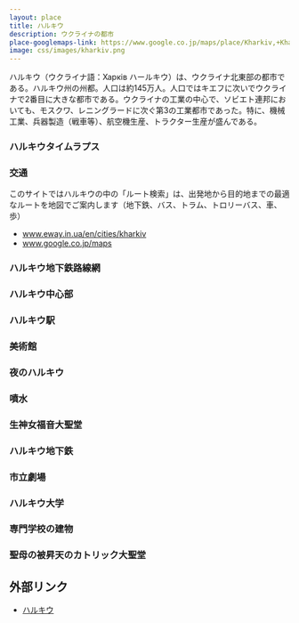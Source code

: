 ```yaml
---
layout: place
title: ハルキウ
description: ウクライナの都市
place-googlemaps-link: https://www.google.co.jp/maps/place/Kharkiv,+Kharkiv+Oblast,+Ukraine/
image: css/images/kharkiv.png
---
```

ハルキウ（ウクライナ語：Харків ハールキウ）は、ウクライナ北東部の都市である。ハルキウ州の州都。人口は約145万人。人口ではキエフに次いでウクライナで2番目に大きな都市である。ウクライナの工業の中心で、ソビエト連邦においても、モスクワ、レニングラードに次ぐ第3の工業都市であった。特に、機械工業、兵器製造（戦車等）、航空機生産、トラクター生産が盛んである。

### ハルキウタイムラプス
<div class="lazyload">
<!--
<div class="video-container"><iframe src="http://www.youtube.com/embed/2YCVdB-jFQE?html5=1" frameborder="0"></iframe></div>
-->
</div>

### 交通

このサイトではハルキウの中の「ルート検索」は、出発地から目的地までの最適なルートを地図でご案内します（地下鉄、バス、トラム、トロリーバス、車、歩）

* <a href="http://www.eway.in.ua/en/cities/kharkiv">www.eway.in.ua/en/cities/kharkiv</a>
* <a href="https://www.google.co.jp/maps/place/Kharkiv,+Kharkiv+Oblast,+Ukraine/">www.google.co.jp/maps</a>

### ハルキウ地下鉄路線網
<div class="lazyload">
<!--
<p><a href="https://commons.wikimedia.org/wiki/File:Metro_Kharkov_Map_Russian_Ukrainian.PNG#/media/File:Metro_Kharkov_Map_Russian_Ukrainian.PNG"><img src="https://upload.wikimedia.org/wikipedia/commons/0/0e/Metro_Kharkov_Map_Russian_Ukrainian.PNG" alt="Metro Kharkov Map Russian Ukrainian.PNG"></a><br>"<a href="https://commons.wikimedia.org/wiki/File:Metro_Kharkov_Map_Russian_Ukrainian.PNG#/media/File:Metro_Kharkov_Map_Russian_Ukrainian.PNG">Metro Kharkov Map Russian Ukrainian</a>". Licensed under Public Domain via <a href="//commons.wikimedia.org/wiki/">Wikimedia Commons</a>.</p>
-->
</div>

### ハルキウ中心部
<div class="lazyload">
<!--
<a title="By Dmitry Sleduk / Дм. Следюк, согласно permissions. (Own work) [CC BY-SA 3.0 (http://creativecommons.org/licenses/by-sa/3.0)], via Wikimedia Commons" href="https://commons.wikimedia.org/wiki/File%3ALopanStrelkaKharkov.jpg"><img width="4096" alt="LopanStrelkaKharkov" src="https://upload.wikimedia.org/wikipedia/commons/thumb/1/1a/LopanStrelkaKharkov.jpg/4096px-LopanStrelkaKharkov.jpg"/></a>
-->
</div>

### ハルキウ駅
<div class="lazyload">
<!--
<a title="By Infosektor (Own work) [CC BY-SA 3.0 (http://creativecommons.org/licenses/by-sa/3.0)], via Wikimedia Commons" href="https://commons.wikimedia.org/wiki/File%3A%D0%9F%D1%80%D0%B8%D0%B2%D0%BE%D0%BA%D0%B7%D0%B0%D0%BB%D1%8C%D0%BD%D0%B0%D1%8F_%D0%BF%D0%BB%D0%BE%D1%89%D0%B0%D0%B4%D1%8C.jpg"><img width="4096" alt="Привокзальная площадь" src="https://upload.wikimedia.org/wikipedia/commons/thumb/3/30/%D0%9F%D1%80%D0%B8%D0%B2%D0%BE%D0%BA%D0%B7%D0%B0%D0%BB%D1%8C%D0%BD%D0%B0%D1%8F_%D0%BF%D0%BB%D0%BE%D1%89%D0%B0%D0%B4%D1%8C.jpg/4096px-%D0%9F%D1%80%D0%B8%D0%B2%D0%BE%D0%BA%D0%B7%D0%B0%D0%BB%D1%8C%D0%BD%D0%B0%D1%8F_%D0%BF%D0%BB%D0%BE%D1%89%D0%B0%D0%B4%D1%8C.jpg"/></a>
-->
</div>

### 美術館
<div class="lazyload">
<!--
<a title="By Ace^eVg (Own work) [CC BY-SA 3.0 (http://creativecommons.org/licenses/by-sa/3.0)], via Wikimedia Commons" href="https://commons.wikimedia.org/wiki/File%3AKharkov_art_museum.jpg"><img width="2048" alt="Kharkov art museum" src="https://upload.wikimedia.org/wikipedia/commons/thumb/3/3c/Kharkov_art_museum.jpg/2048px-Kharkov_art_museum.jpg"/></a>
-->
</div>

### 夜のハルキウ
<div class="lazyload">
<!--
<a title="By Борис Мавлютов (Own work) [CC BY-SA 3.0 (http://creativecommons.org/licenses/by-sa/3.0)], via Wikimedia Commons" href="https://commons.wikimedia.org/wiki/File%3A%D0%92%D0%B5%D1%87%D0%B5%D1%80%D0%BD%D1%8F%D1%8F_%D0%BF%D0%BB._%D0%9A%D0%BE%D0%BD%D1%81%D1%82%D0%B8%D1%82%D1%83%D1%86%D0%B8%D0%B8.JPG"><img width="2048" alt="Вечерняя пл. Конституции" src="https://upload.wikimedia.org/wikipedia/commons/thumb/1/1e/%D0%92%D0%B5%D1%87%D0%B5%D1%80%D0%BD%D1%8F%D1%8F_%D0%BF%D0%BB._%D0%9A%D0%BE%D0%BD%D1%81%D1%82%D0%B8%D1%82%D1%83%D1%86%D0%B8%D0%B8.JPG/2048px-%D0%92%D0%B5%D1%87%D0%B5%D1%80%D0%BD%D1%8F%D1%8F_%D0%BF%D0%BB._%D0%9A%D0%BE%D0%BD%D1%81%D1%82%D0%B8%D1%82%D1%83%D1%86%D0%B8%D0%B8.JPG"/></a>
-->
</div>

### 噴水
<div class="lazyload">
<!--
<a title="By Da belkin (Own work) [CC BY-SA 3.0 (http://creativecommons.org/licenses/by-sa/3.0) or GFDL (http://www.gnu.org/copyleft/fdl.html)], via Wikimedia Commons" href="https://commons.wikimedia.org/wiki/File%3AIMG_2428_zerk.jpg"><img width="512" alt="IMG 2428 zerk" src="https://upload.wikimedia.org/wikipedia/commons/thumb/1/1b/IMG_2428_zerk.jpg/512px-IMG_2428_zerk.jpg"/></a>
-->
</div>

### 生神女福音大聖堂
<div class="lazyload">
<!--
<a title="By Ian Grove-Stephensen (Blagoveschensky Cathedral, Kharkov, Ukraine) [CC BY 2.0 (http://creativecommons.org/licenses/by/2.0)], via Wikimedia Commons" href="https://commons.wikimedia.org/wiki/File%3AKharkov002.jpg"><img width="1024" alt="Kharkov002" src="https://upload.wikimedia.org/wikipedia/commons/thumb/0/00/Kharkov002.jpg/1024px-Kharkov002.jpg"/></a>
-->
</div>

### ハルキウ地下鉄
<div class="lazyload">
<!--
<a title="By Petar Milošević (Own work) [CC BY-SA 3.0 (http://creativecommons.org/licenses/by-sa/3.0)], via Wikimedia Commons" href="https://commons.wikimedia.org/wiki/File%3A%D0%A5%D0%B0%D1%80%D1%8C%D0%BA%D0%BE%D0%B2_%D0%BC%D0%B5%D1%82%D1%80%D0%BE_-_%D0%9F%D1%83%D1%88%D0%BA%D0%B8%D0%BD%D1%81%D0%BA%D0%B0%D1%8F.jpg"><img width="2048" alt="Харьков метро - Пушкинская" src="https://upload.wikimedia.org/wikipedia/commons/thumb/1/12/%D0%A5%D0%B0%D1%80%D1%8C%D0%BA%D0%BE%D0%B2_%D0%BC%D0%B5%D1%82%D1%80%D0%BE_-_%D0%9F%D1%83%D1%88%D0%BA%D0%B8%D0%BD%D1%81%D0%BA%D0%B0%D1%8F.jpg/2048px-%D0%A5%D0%B0%D1%80%D1%8C%D0%BA%D0%BE%D0%B2_%D0%BC%D0%B5%D1%82%D1%80%D0%BE_-_%D0%9F%D1%83%D1%88%D0%BA%D0%B8%D0%BD%D1%81%D0%BA%D0%B0%D1%8F.jpg"/></a>
-->
</div>

### 市立劇場
<div class="lazyload">
<!--
<a title="By Корниенко Виктор (Own work (собственное фото)) [CC BY-SA 3.0 (http://creativecommons.org/licenses/by-sa/3.0)], via Wikimedia Commons" href="https://commons.wikimedia.org/wiki/File%3A%D0%A5%D0%B0%D1%80%D1%8C%D0%BA%D0%BE%D0%B2%D1%81%D0%BA%D0%B8%D0%B9_%D0%B3%D0%BE%D1%81%D1%83%D0%B4%D0%B0%D1%80%D1%81%D1%82%D0%B2%D0%B5%D0%BD%D0%BD%D1%8B%D0%B9_%D0%B0%D0%BA%D0%B0%D0%B4%D0%B5%D0%BC%D0%B8%D1%87%D0%B5%D1%81%D0%BA%D0%B8%D0%B9_%D1%83%D0%BA%D1%80%D0%B0%D0%B8%D0%BD%D1%81%D0%BA%D0%B8%D0%B9_%D0%B4%D1%80%D0%B0%D0%BC%D0%B0%D1%82%D0%B8%D1%87%D0%B5%D1%81%D0%BA%D0%B8%D0%B9_%D1%82%D0%B5%D0%B0%D1%82%D1%80_%D0%B8%D0%BC%D0%B5%D0%BD%D0%B8_%D0%A2._%D0%93._%D0%A8%D0%B5%D0%B2%D1%87%D0%B5%D0%BD%D0%BA%D0%BE.jpg"><img width="2048" alt="Харьковский государственный академический украинский драматический театр имени Т. Г. Шевченко" src="https://upload.wikimedia.org/wikipedia/commons/thumb/7/72/%D0%A5%D0%B0%D1%80%D1%8C%D0%BA%D0%BE%D0%B2%D1%81%D0%BA%D0%B8%D0%B9_%D0%B3%D0%BE%D1%81%D1%83%D0%B4%D0%B0%D1%80%D1%81%D1%82%D0%B2%D0%B5%D0%BD%D0%BD%D1%8B%D0%B9_%D0%B0%D0%BA%D0%B0%D0%B4%D0%B5%D0%BC%D0%B8%D1%87%D0%B5%D1%81%D0%BA%D0%B8%D0%B9_%D1%83%D0%BA%D1%80%D0%B0%D0%B8%D0%BD%D1%81%D0%BA%D0%B8%D0%B9_%D0%B4%D1%80%D0%B0%D0%BC%D0%B0%D1%82%D0%B8%D1%87%D0%B5%D1%81%D0%BA%D0%B8%D0%B9_%D1%82%D0%B5%D0%B0%D1%82%D1%80_%D0%B8%D0%BC%D0%B5%D0%BD%D0%B8_%D0%A2._%D0%93._%D0%A8%D0%B5%D0%B2%D1%87%D0%B5%D0%BD%D0%BA%D0%BE.jpg/2048px-thumbnail.jpg"/></a>
-->
</div>

### ハルキウ大学
<div class="lazyload">
<!--
<a title="By Борис Мавлютов (Own work) [CC BY-SA 3.0 (http://creativecommons.org/licenses/by-sa/3.0)], via Wikimedia Commons" href="https://commons.wikimedia.org/wiki/File%3A%D0%A5%D0%B0%D1%80%D1%8C%D0%BA%D0%BE%D0%B2%D1%81%D0%BA%D0%B8%D0%B9_%D1%83%D0%BD%D0%B8%D0%B2%D0%B5%D1%80%D1%81%D0%B8%D1%82%D0%B5%D1%82.JPG"><img width="2048" alt="Харьковский университет" src="https://upload.wikimedia.org/wikipedia/commons/thumb/1/14/%D0%A5%D0%B0%D1%80%D1%8C%D0%BA%D0%BE%D0%B2%D1%81%D0%BA%D0%B8%D0%B9_%D1%83%D0%BD%D0%B8%D0%B2%D0%B5%D1%80%D1%81%D0%B8%D1%82%D0%B5%D1%82.JPG/2048px-%D0%A5%D0%B0%D1%80%D1%8C%D0%BA%D0%BE%D0%B2%D1%81%D0%BA%D0%B8%D0%B9_%D1%83%D0%BD%D0%B8%D0%B2%D0%B5%D1%80%D1%81%D0%B8%D1%82%D0%B5%D1%82.JPG"/></a>
-->
</div>

### 専門学校の建物
<div class="lazyload">
<!--
<p><a href="https://ru.wikipedia.org/wiki/%D0%A4%D0%B0%D0%B9%D0%BB:%D0%96%D0%B5%D0%BB%D0%B5%D0%B7%D0%BD%D0%BE%D0%B4%D0%BE%D1%80%D0%BE%D0%B6%D0%BD%D1%8B%D0%B9_%D1%82%D0%B5%D1%85%D0%BD%D0%B8%D0%BA%D1%83%D0%BC.jpg#/media/File:%D0%96%D0%B5%D0%BB%D0%B5%D0%B7%D0%BD%D0%BE%D0%B4%D0%BE%D1%80%D0%BE%D0%B6%D0%BD%D1%8B%D0%B9_%D1%82%D0%B5%D1%85%D0%BD%D0%B8%D0%BA%D1%83%D0%BC.jpg"><img src="https://upload.wikimedia.org/wikipedia/ru/thumb/b/b2/%D0%96%D0%B5%D0%BB%D0%B5%D0%B7%D0%BD%D0%BE%D0%B4%D0%BE%D1%80%D0%BE%D0%B6%D0%BD%D1%8B%D0%B9_%D1%82%D0%B5%D1%85%D0%BD%D0%B8%D0%BA%D1%83%D0%BC.jpg/1200px-%D0%96%D0%B5%D0%BB%D0%B5%D0%B7%D0%BD%D0%BE%D0%B4%D0%BE%D1%80%D0%BE%D0%B6%D0%BD%D1%8B%D0%B9_%D1%82%D0%B5%D1%85%D0%BD%D0%B8%D0%BA%D1%83%D0%BC.jpg" alt="Железнодорожный техникум.jpg"></a></p>
-->
</div>

### 聖母の被昇天のカトリック大聖堂
<div class="lazyload">
<!--
<p><a href="https://ru.wikipedia.org/wiki/%D0%A4%D0%B0%D0%B9%D0%BB:%D0%A1%D0%BE%D0%B1%D0%BE%D1%80_%D0%A3%D1%81%D0%BF%D0%B5%D0%BD%D0%B8%D1%8F_%D0%9F%D1%80%D0%B5%D1%81%D0%B2%D1%8F%D1%82%D0%BE%D0%B9_%D0%91%D0%BE%D0%B3%D0%BE%D1%80%D0%BE%D0%B4%D0%B8%D1%86%D1%8B.jpg#/media/File:%D0%A1%D0%BE%D0%B1%D0%BE%D1%80_%D0%A3%D1%81%D0%BF%D0%B5%D0%BD%D0%B8%D1%8F_%D0%9F%D1%80%D0%B5%D1%81%D0%B2%D1%8F%D1%82%D0%BE%D0%B9_%D0%91%D0%BE%D0%B3%D0%BE%D1%80%D0%BE%D0%B4%D0%B8%D1%86%D1%8B.jpg"><img src="https://upload.wikimedia.org/wikipedia/ru/5/56/%D0%A1%D0%BE%D0%B1%D0%BE%D1%80_%D0%A3%D1%81%D0%BF%D0%B5%D0%BD%D0%B8%D1%8F_%D0%9F%D1%80%D0%B5%D1%81%D0%B2%D1%8F%D1%82%D0%BE%D0%B9_%D0%91%D0%BE%D0%B3%D0%BE%D1%80%D0%BE%D0%B4%D0%B8%D1%86%D1%8B.jpg" alt="Собор Успения Пресвятой Богородицы.jpg"></a></p>
-->
</div>

## 外部リンク
* <a href="http://ja.wikipedia.org/wiki/%E3%83%8F%E3%83%AB%E3%82%AD%E3%82%A6">ハルキウ</a>
